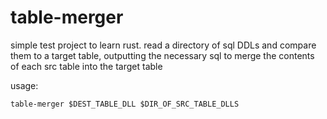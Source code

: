 # table-merger

simple test project to learn rust. read a directory of sql DDLs and compare them to a target table, outputting the necessary sql to merge the contents of each src table into the target table

usage:

`table-merger $DEST_TABLE_DLL $DIR_OF_SRC_TABLE_DLLS`
